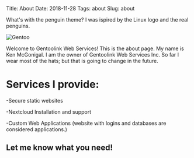 Title: About
Date: 2018-11-28
Tags: about
Slug: about


What's with the penguin theme? I was ispired by the Linux logo and the real penguins.

![Gentoo](/images/gentoopenguin.jpeg)

Welcome to Gentoolink Web Services! This is the about page. My name is 
Ken McGonigal. I am the owner of Gentoolink Web Services Inc. So far I wear most of the hats;
but that is going to change in the future. 

# Services I provide: 

-Secure static websites

-Nextcloud Installation and support

-Custom Web Applications (website with logins and databases are considered
applications.) 

## Let me know what you need!


